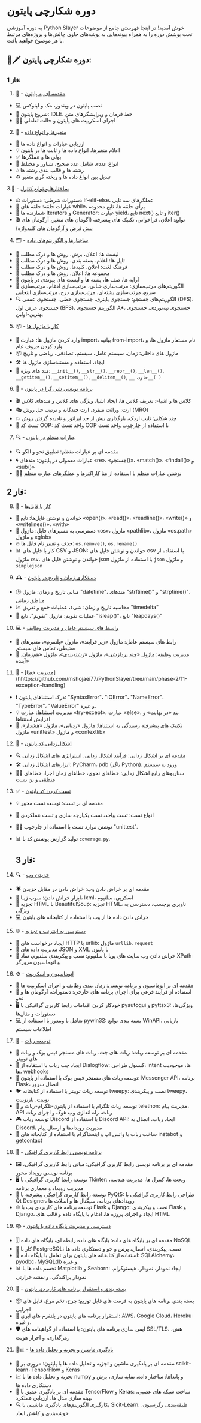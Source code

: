 # دوره شکارچی پایتون
به دوره آموزشی Python Slayer خوش آمدید! در اینجا فهرستی جامع از موضوعات تحت پوشش دوره را به همراه پیوندهایی به پوشه‌های حاوی چالش‌ها و پروژه‌های مرتبط با هر موضوع خواهید یافت.

## 🐍🗡️ دوره شکارچی پایتون:
### فاز 1:

1. 📜 - [مقدمه ای به پایتون](ttps://github.com/mshojaei77/PythonSlayer/tree/main/phase-1/01-02-introduction-to-python-variables-and-data-types)

- 💻 نصب پایتون در ویندوز، مک و لینوکس
- 🚀 شروع پایتون: IDLE، خط فرمان و ویرایشگرهای متن
- 🏃‍♀️ اجرای اسکریپت های پایتون و حالت تعاملی

2. 💾 - [متغیرها و انواع داده](https://github.com/mshojaei77/PythonSlayer/tree/main/phase-1/01-02-introduction-to-python-variables-and-data-types)
- 🧮 ارزیابی عبارات و انواع داده ها
- 💡 اعلام متغیرها، انواع داده ها و ثابت ها در پایتون
- ✅ بولی ها و عملگرها
- 🔢 انواع عددی شامل عدد صحیح، شناور و مختلط
- 🎶 رشته ها و قالب بندی رشته ها
- ♻️ تبدیل بین انواع داده ها و ریخته گری متغیر

3.🚦 - [ساختارها و توابع کنترل](https://github.com/mshojaei77/PythonSlayer/tree/main/phase-1/03-control-structures-and-functions)
- ⚖️ دستورات شرطی: دستورات If-elif-else، عملگرهای سه تایی
- 🔁 عبارات حلقه: حلقه های while، برای حلقه ها، تابع محدوده
- 🔄 شمارنده ها Iterators و Generator: عبارت yield، تابع next() و تابع iter()
- 🎬 توابع: اعلان، فراخوانی، تکنیک های پیشرفته (آگومان های متغیر، آرگومان های پیش فرض و آرگومان های کلیدواژه)

4. 🗂️ - [ساختارها و الگوریتم‌های داده](https://github.com/mshojaei77/PythonSlayer/tree/main/phase-1/04-data-structures-and-algorithms)
- 📜 لیست ها: اعلان، برش، روش ها و درک مطلب
- 📗 تاپل ها: اعلام، بسته بندی، روش ها و درک مطلب
- 📘 فرهنگ لغت: اعلان، کلیدها، روش ها و درک مطلب
- 📙 مجموعه ها: اعلان، روش ها و درک مطلب
- 🔢 آرایه ها، صف ها، پشته ها و لیست های پیوندی در پایتون
- 🔮 الگوریتم‌های مرتب‌سازی: مرتب‌سازی حبابی، مرتب‌سازی ادغام، مرتب‌سازی سریع، مرتب‌سازی پشته‌ای، مرتب‌سازی درج، مرتب‌سازی انتخابی
- 🔍 الگوریتم‌های جستجو: جستجوی باینری، جستجوی خطی، جستجوی عمقی (DFS)، جستجوی عرض اول (BFS)، الگوریتم جستجوی A*، جستجوی تپه‌نوردی، جستجوی بهترین-اولین

5. 📦 - [کار با ماژول ها](https://github.com/mshojaei77/PythonSlayer/tree/main/phase-1/05-working-with-moduless)
- 🧩 وارد کردن ماژول ها: عبارت import، بیانیه from-import، نام مستعار ماژول ها، و وارد کردن حروف عام
- 📦 ماژول های داخلی: زمان، سیستم عامل، سیستم، تصادفی، ریاضی و تاریخ
- 🛠️ ایجاد، استفاده و مستندسازی ماژول ها
- 📲 متد های ویژه: `__init__()`, `__str__()`, `__repr__()`, `__len__()`, `__getitem__()`, `__setitem__()`, `__delitem__()`, `__ حاوی__( )`

6. 📜 - [برنامه نویسی شی گرا در پایتون](https://github.com/mshojaei77/PythonSlayer/tree/main/phase-1/06-object-oriented-programming-in-python)
- 🎬 کلاس ها و اشیاء: تعریف کلاس ها، ایجاد اشیا، ویژگی های کلاس و متدهای کلاس
- 🎭 ارث: وراثت منفرد، ارث چندگانه و ترتیب حل روش (MRO)
- 💥 چند شکلی: تایپ اردک، بارگذاری بیش از حد اپراتور و نادیده گرفتن روش
- 🧪 تست کد OOP: واحد تست کد OOP با استفاده از چارچوب واحد تست

7. 🔍 - [عبارات منظم در پایتون](https://github.com/mshojaei77/PythonSlayer/tree/main/phase-1/07-regular-expressions-in-python)
- 🔍 مقدمه ای بر عبارات منظم: تطبیق نحو و الگو
- 🌀 عبارات معمولی در پایتون: متدهای «re»، «جستجو()»، «match()»، «findall()» و «sub()»
- 👨‍💻 نوشتن عبارات منظم با استفاده از متا کاراکترها و عملگرهای عبارت منظم

## فاز 2:
8. 📁 - [کار با فایل‌ها](https://github.com/mshojaei77/PythonSlayer/tree/main/phase-2/08-working-with-files)
- 📖 خواندن و نوشتن فایل‌ها: تابع «open()»، «read()»، «readline()»، «write()» و «writelines()»، «with»
- 📂 دسترسی به مسیرهای فایل: ماژول «os»، ماژول «pathlib»، ماژول «os.path» و ماژول «glob»
- 🔥 حذف و تغییر نام فایل ها: `os.remove()`, `os.rename()`
- 📊 کار با فایل های CSV و JSON: خواندن و نوشتن فایل های csv با استفاده از ماژول `csv`، خواندن و نوشتن فایل های json با استفاده از ماژول `json` و ماژول `simplejson`

9. 🕰️ - [دستکاری زمان و تاریخ در پایتون](https://github.com/mshojaei77/PythonSlayer/tree/main/phase-2/09-time-and-date-manipulation-in-python)
- 🕒 مبانی تاریخ و زمان: ماژول "datetime"، متدهای "strftime()" و "strptime()"، مناطق زمانی
- 📈 محاسبه تاریخ و زمان: شیء، عملیات جمع و تفریق "timedelta"
- 📅 عملیات تقویم: ماژول "تقویم"، تابع "isleap()"، تابع "leapdays()"

10. 💻 - [واسط های سیستم عامل و مدیریت وظایف](https://github.com/mshojaei77/PythonSlayer/tree/main/phase-2/10-operating-system-interfaces-and-task-management)
- 🤖 رابط های سیستم عامل: ماژول «زیر فرآیند»، ماژول «پلتفرم»، متغیرهای محیطی، تماس های سیستم
- 🚀 مدیریت وظیفه: ماژول «چند پردازشی»، ماژول «رشته‌بندی»، ماژول «هم‌زمان. آینده»

11. 🚫 - [مدیریت خطا] (hhttps://github.com/mshojaei77/PythonSlayer/tree/main/phase-2/11-exception-handling)
- ❗ درک استثناهای پایتون: "SyntaxError"، "IOError"، "NameError"، "TypeError"، "ValueError" و غیره.
- 💡 مدیریت استثناها: عبارت «try-except»، عبارت «else»، بند «در نهایت» و افزایش استثناها
- 🌟 تکنیک های پیشرفته رسیدگی به استثناها: ماژول «ردیابی»، ماژول «هشدار»، ماژول «unittest» و ماژول «contextlib»

12. 🐛 - [اشکال‌زدایی کد پایتون](https://github.com/mshojaei77/PythonSlayer/tree/main/phase-2/12-debugging-python-code)
- 🔍 مقدمه ای بر اشکال زدایی: فرآیند اشکال زدایی، استراتژی های اشکال زدایی
- 🛠️ ابزارهای اشکال زدایی: PyCharm، pdb (باگر Python)، ورود به سیستم
- 🕵️‍♀️ سناریوهای رایج اشکال زدایی: خطاهای نحوی، خطاهای زمان اجرا، خطاهای منطقی و بن بست

13. ✅ - [تست کردن کد پایتون](https://github.com/mshojaei77/PythonSlayer/tree/main/phase-2/13-testing-python-code)
- 💡 مقدمه ای بر تست: توسعه تست محور
- 🧪 انواع تست: تست واحد، تست یکپارچه سازی و تست عملکردی
- 👨‍💻 نوشتن موارد تست با استفاده از چارچوب "unittest".
- 📊 تولید گزارش پوشش کد با `coverage.py`.
    
    ## فاز 3:

14. 🔍 - [خزیدن وب](https://github.com/mshojaei77/PythonSlayer/tree/main/phase-3/14-web-scraping)
- 🕷️ مقدمه ای بر خراش دادن وب: خراش دادن در مقابل خزیدن
- 🌟 ابزار خراش دادن: سوپ زیبا، lxml، اسکرپی، سلنیوم
- 🧬 تجزیه HTML با BeautifulSoup: تجزیه HTML، ناوبری برچسب، دسترسی به ویژگی
- 💻 خراش دادن داده ها از وب با استفاده از کتابخانه های پایتون

15. 🌐 - [دسترسی به اینترنت و تجزیه](https://github.com/mshojaei77/PythonSlayer/tree/main/phase-3/15-internet-access-and-parsing)
- 📡 ایجاد درخواست های HTTP با urllib: ماژول `urllib.request`
- 🎁 مدیریت داده های JSON و XML با پایتون
- 🔮 خراش دادن وب سایت های پویا با سلنیوم: نصب و پیکربندی سلنیوم، نماد XPath و اتوماسیون مرورگر

16. ⚙️ - [اتوماسیون و اسکریپت](https://github.com/mshojaei77/PythonSlayer/tree/main/phase-3/16-%20automation-and-scripting)
- 🤖 مقدمه ای بر اتوماسیون و برنامه نویسی: زمان بندی وظایف و اجرای اسکریپت ها
- 🔧 استفاده از فرآیند فرعی برای اجرای برنامه های خارجی: دستورات، آرگومان ها و نحو
- 🖥️ خودکار کردن اقدامات رابط کاربری گرافیکی با pyautogui و pyttsx3: ویژگی‌ها، دستورات و مثال‌ها
- 💻 تعامل با ویندوز با استفاده از pywin32: بسته بندی توابع WinAPI، بازیابی اطلاعات سیستم

17. 🤖 - [توسعه ربات](https://github.com/mshojaei77/PythonSlayer/tree/main/phase-3/17-%20bot-development)
- 🤖 مقدمه ای بر توسعه ربات: ربات های چت، ربات های مسنجر فیس بوک و ربات های توییتر
- 💬 ایجاد چت ربات با استفاده از Dialogflow: کنسول طراحی، intent ها، موجودیت ها، webhooks
- 📲 توسعه ربات های مسنجر فیس بوک با استفاده از پایتون: Messenger API، برنامه Flask، اتصال سرور
- 🐦 توسعه ربات توییتر با استفاده از کتابخانه tweepy: نصب و پیکربندی tweepy، توییت، بازتوییت
- 🤖 توسعه ربات تلگرام با استفاده از پایتون-تلگرام-ربات و telethon: مدیریت پیام، API ربات، راه اندازی وب هوک و اجرای ربات
- 🎮 توسعه ربات Discord با استفاده از Discord API: ایجاد ربات، اتصال به Discord، مدیریت رویدادها و ارسال پیام
- 📱 ساخت ربات با واتس اپ و اینستاگرام با استفاده از کتابخانه های instabot و getcontact

18. 🎨 - [برنامه نویسی رابط کاربری گرافیکی](https://github.com/mshojaei77/PythonSlayer/tree/main/phase-3/18-gui-programming)
- 🖼️ مقدمه ای بر برنامه نویسی رابط کاربری گرافیکی: مبانی رابط کاربری گرافیکی، برنامه نویسی رویداد محور
- 🖥️ توسعه رابط کاربری گرافیکی با Tkinter: ویجت ها، کنترل ها، مدیریت هندسه، مدیریت رویداد و معماری برنامه
- 🚀 توسعه رابط کاربری گرافیکی پیشرفته با PyQt5: طراحی رابط کاربری گرافیکی با Qt Designer، رویدادهای برنامه، سیگنال ها و اسلات ها
- 🌐 توسعه برنامه های کاربردی وب با Flask و Django: نصب و پیکربندی Flask و Django، ایجاد و اجرای پروژه ها، ادغام با پایگاه داده و قالب های HTML

19. 📚 - [دسترسی و مدیریت پایگاه داده با پایتون](https://github.com/mshojaei77/PythonSlayer/tree/main/phase-3/19-database-access-and-management-with-python)
- 🗄️ مقدمه ای بر پایگاه های داده: پایگاه های داده رابطه ای، پایگاه های داده NoSQL
- 🐘 کار با PostgreSQL: نصب، پیکربندی، اتصال، پرس و جو و دستکاری داده ها
- 🐍 استفاده از کتابخانه های پایتون برای تعامل با پایگاه داده: SQLAlchemy، pyodbc، MySQLdb و غیره.
- 📊 تجسم داده ها با Matplotlib و Seaborn: ایجاد نمودار، نمودار، هیستوگرام، نمودار پراکندگی، و نقشه حرارتی

20. 🚀 - [بسته بندی و استقرار برنامه های کاربردی پایتون](https://github.com/mshojaei77/PythonSlayer/tree/main/phase-3/20-packaging-and-deployment-of-python-applications)
- 📦 بسته بندی برنامه های پایتون به فرمت های قابل توزیع: چرخ، تخم مرغ، فایل های اجرایی
- 🚀 استقرار برنامه های پایتون در پلتفرم های ابری: AWS، Google Cloud، Heroku و غیره.
- 🛡️ ایمن سازی برنامه های پایتون: با استفاده از گواهینامه های SSL/TLS، هش، رمزگذاری، و احراز هویت

21. 🤖📊 - [یادگیری ماشین و تجزیه و تحلیل داده ها](https://github.com/mshojaei77/PythonSlayer/tree/main/phase-3/21-machine-learning-and-data-analysis)
- 🧠 مقدمه ای بر یادگیری ماشین و تجزیه و تحلیل داده ها با پایتون: مروری بر scikit-learn، TensorFlow و Keras
- 📈 تجزیه و تحلیل داده ها با numpy و پانداها: ساختار داده، نمایه سازی، برش و دستکاری داده ها
- 🤖 مقدمه ای بر یادگیری عمیق با TensorFlow و Keras: ساخت شبکه های عصبی، بهینه سازی مدل ها، ارزیابی عملکرد
- 🔍 بکارگیری الگوریتم‌های یادگیری ماشینی با Sicit-Learn: طبقه‌بندی، رگرسیون، خوشه‌بندی و کاهش ابعاد
